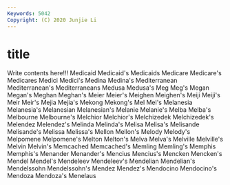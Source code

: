 ```yaml
---
Keywords: 5042
Copyright: (C) 2020 Junjie Li
---
```


# title

Write contents here!!!
Medicaid 
Medicaid's 
Medicaids 
Medicare 
Medicare's 
Medicares 
Medici 
Medici's
Medina 
Medina's 
Mediterranean 
Mediterranean's 
Mediterraneans 
Medusa 
Medusa's 
Meg 
Meg's 
Megan
Megan's 
Meghan 
Meghan's 
Meier 
Meier's 
Meighen 
Meighen's 
Meiji 
Meiji's 
Meir
Meir's 
Mejia 
Mejia's 
Mekong 
Mekong's 
Mel 
Mel's 
Melanesia 
Melanesia's 
Melanesian
Melanesian's 
Melanie 
Melanie's 
Melba 
Melba's 
Melbourne 
Melbourne's 
Melchior 
Melchior's 
Melchizedek
Melchizedek's 
Melendez 
Melendez's 
Melinda 
Melinda's 
Melisa 
Melisa's 
Melisande 
Melisande's 
Melissa
Melissa's 
Mellon 
Mellon's 
Melody 
Melody's 
Melpomene 
Melpomene's 
Melton 
Melton's 
Melva
Melva's 
Melville 
Melville's 
Melvin 
Melvin's 
Memcached 
Memcached's 
Memling 
Memling's 
Memphis
Memphis's 
Menander 
Menander's 
Mencius 
Mencius's 
Mencken 
Mencken's 
Mendel 
Mendel's 
Mendeleev
Mendeleev's 
Mendelian 
Mendelian's 
Mendelssohn 
Mendelssohn's 
Mendez 
Mendez's 
Mendocino 
Mendocino's 
Mendoza
Mendoza's 
Menelaus 

